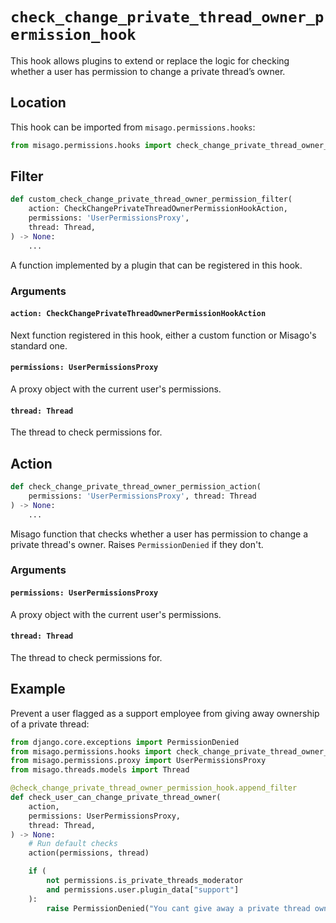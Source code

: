 # `check_change_private_thread_owner_permission_hook`

This hook allows plugins to extend or replace the logic for checking whether a user has permission to change a private thread’s owner.


## Location

This hook can be imported from `misago.permissions.hooks`:

```python
from misago.permissions.hooks import check_change_private_thread_owner_permission_hook
```


## Filter

```python
def custom_check_change_private_thread_owner_permission_filter(
    action: CheckChangePrivateThreadOwnerPermissionHookAction,
    permissions: 'UserPermissionsProxy',
    thread: Thread,
) -> None:
    ...
```

A function implemented by a plugin that can be registered in this hook.


### Arguments

#### `action: CheckChangePrivateThreadOwnerPermissionHookAction`

Next function registered in this hook, either a custom function or Misago's standard one.


#### `permissions: UserPermissionsProxy`

A proxy object with the current user's permissions.


#### `thread: Thread`

The thread to check permissions for.


## Action

```python
def check_change_private_thread_owner_permission_action(
    permissions: 'UserPermissionsProxy', thread: Thread
) -> None:
    ...
```

Misago function that checks whether a user has permission to change a private thread's owner. Raises `PermissionDenied` if they don't.


### Arguments

#### `permissions: UserPermissionsProxy`

A proxy object with the current user's permissions.


#### `thread: Thread`

The thread to check permissions for.


## Example

Prevent a user flagged as a support employee from giving away ownership of a private thread:

```python
from django.core.exceptions import PermissionDenied
from misago.permissions.hooks import check_change_private_thread_owner_permission_hook
from misago.permissions.proxy import UserPermissionsProxy
from misago.threads.models import Thread

@check_change_private_thread_owner_permission_hook.append_filter
def check_user_can_change_private_thread_owner(
    action,
    permissions: UserPermissionsProxy,
    thread: Thread,
) -> None:
    # Run default checks
    action(permissions, thread)

    if (
        not permissions.is_private_threads_moderator
        and permissions.user.plugin_data["support"]
    ):
        raise PermissionDenied("You cant give away a private thread ownership.")
```
